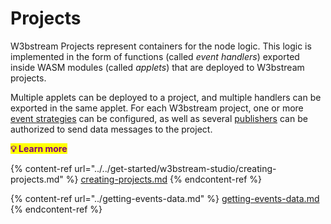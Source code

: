 # Projects

W3bstream Projects represent containers for the node logic. This logic is implemented in the form of functions (called _event handlers_) exported inside WASM modules (called _applets_) that are deployed to W3bstream projects.

Multiple applets can be deployed to a project, and multiple handlers can be exported in the same applet. For each W3bstream project, one or more [event strategies](projects.md#event-strategies) can be configured, as well as several [publishers](projects.md#publishers) can be authorized to send data messages to the project.&#x20;

&#x20; <mark style="color:purple;">**💡 Learn more**</mark>

{% content-ref url="../../get-started/w3bstream-studio/creating-projects.md" %}
[creating-projects.md](../../get-started/w3bstream-studio/creating-projects.md)
{% endcontent-ref %}

{% content-ref url="../getting-events-data.md" %}
[getting-events-data.md](../getting-events-data.md)
{% endcontent-ref %}

